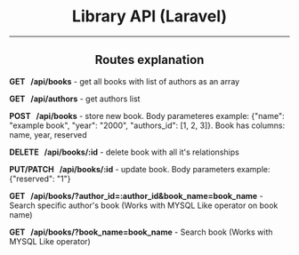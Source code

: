 <h1 style='text-align:center'>Library API (Laravel)</h1>
<hr>
<h2 style='text-align:center'>Routes explanation</h2>
<p><b>GET&nbsp;&nbsp;&nbsp;/api/books</b> - get all books with list of authors as an array</p>
<p><b>GET&nbsp;&nbsp;&nbsp;/api/authors</b> - get authors list</p>
<p>
    <b>POST&nbsp;&nbsp;&nbsp;/api/books</b> - store new book. 
    Body parameteres example:
    <span>{"name": "example book", "year": "2000", "authors_id": [1, 2, 3]}.</span>
    <span>Book has columns: name, year, reserved</span>
</p>
<p><b>DELETE&nbsp;&nbsp;&nbsp;/api/books/:id</b> - delete book with all it's relationships</p>
<p><b>PUT/PATCH&nbsp;&nbsp;&nbsp;/api/books/:id</b> - update book. Body parameters example:</u> <span>{"reserved": "1"}</span></p>
<p><b>GET&nbsp;&nbsp;&nbsp;/api/books/?author_id=:author_id&book_name=book_name</b> - Search specific author's book (Works with MYSQL Like operator on book name)</p>
<p><b>GET&nbsp;&nbsp;&nbsp;/api/books/?book_name=book_name</b> - Search book (Works with MYSQL Like operator)</p>
